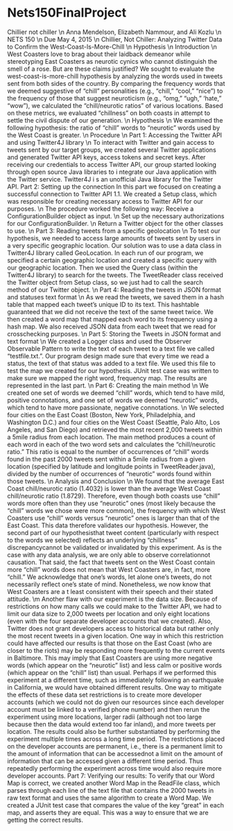 # Nets150FinalProject
Chillier not chiller \n
Anna Mendelson, Elizabeth Nammour, and Ali Kozlu \n
NETS 150 \n
Due May 4, 2015 \n
Chillier, Not Chiller: Analyzing Twitter Data to Confirm the West-Coast-Is-More-Chill \n
Hypothesis \n
Introduction \n
West Coasters love to brag about their laidback
demeanor while stereotyping East Coasters as
neurotic cynics who cannot distinguish the smell of a rose. But are these claims justified? We
sought to evaluate the west-coast-is-more-chill
hypothesis by analyzing the words used in tweets
sent from both sides of the country. By comparing the frequency words that we deemed
suggestive of “chill” personalities (e.g., “chill,” “cool,” “nice”) to the frequency of those that
suggest neuroticism (e.g., “omg,” “ugh,” ‘hate,” “wow”), we calculated the “chill/neurotic
ratios” of various locations. Based on these metrics, we evaluated “chillness” on both coasts in
attempt to settle the civil dispute of our generation. \n
Hypothesis \n
We examined the following hypothesis: the ratio of “chill” words to “neurotic” words used by
the West Coast is greater. \n
Procedure \n
Part 1: Accessing the Twitter API and using Twitter4J library \n
To interact with Twitter and gain access to tweets sent by our target groups, we created several
Twitter applications and generated Twitter API keys, access tokens and secret keys. After receiving our credentials to access Twitter API, our group started looking through open
source Java libraries to i ntegrate our Java application with the Twitter service. Twitter4J i s an
unofficial Java library for the Twitter API.
Part 2: Setting up the connection
In this part we focused on creating a successful connection to Twitter API 1.1. We created a
Setup class, which was responsible for creating necessary access to Twitter API for our purposes.
\n
The procedure worked the following way:
Receive
a ConfigurationBuilder object as input. \n
Set
up the necessary authorizations for our ConfigurationBuilder. \n
Return
a Twitter object for the other classes to use. \n
Part 3: Reading tweets from a specific geolocation \n
To test our hypothesis, we needed to access large amounts of tweets sent by users in a very
specific geographic location. Our solution was to use a data class in Twitter4J library called
GeoLocation. In each run of our program, we specified a certain geographic location and created
a specific query with our geographic location. Then we used the Query class (within the
Twitter4J library) to search for the tweets. The TweetReader class received the Twitter object
from Setup class, so we just had to call the search method of our Twitter object. \n
Part 4: Reading the tweets in JSON format and statuses text format \n
As we read the tweets, we saved them in a hash table that mapped each tweet’s unique ID to its
text. This hashtable guaranteed that we did not receive the text of the same tweet twice. We then
created a word map that mapped each word to its frequency using a hash map. We also received
JSON data from each tweet that we read for crosschecking
purposes. \n
Part 5: Storing the Tweets in JSON format and text format \n
We created a Logger class and used the Observer Observable
Pattern to write the text of each
tweet to a text file we called “testfile.txt.”. Our program design made sure that every time we
read a status, the text of that status was added to a text file. We used this file to test the map we
created for our hypothesis. JUnit test case was written to make sure we mapped the right word,
frequency map. The results are represented in the last part. \n
Part 6: Creating the main method \n
We created one set of words we deemed “chill” words, which tend to have mild, positive
connotations, and one set of words we deemed “neurotic” words, which tend to have more
passionate, negative connotations. \n
We selected four cities on the East Coast (Boston, New York, Philadelphia, and Washington
D.C.) and four cities on the West Coast (Seattle, Palo Alto, Los Angeles, and San Diego) and
retrieved the most recent 2,000 tweets within a 5mile
radius from each location. The main
method produces a count of each word in each of the two word sets and calculates the
“chill/neurotic ratio.” This ratio is equal to the number of occurrences of “chill” words found in
the past 2000 tweets sent within a 5mile
radius from a given location (specified by latitude and
longitude points in TweetReader.java), divided by the number of occurrences of “neurotic”
words found within those tweets. \n
Analysis and Conclusion \n
We found that the average East Coast chill/neurotic ratio (1.4032) is lower than the average West
Coast chill/neurotic ratio (1.8729). Therefore, even though both coasts use “chill” words more
often than they use “neurotic” ones (most likely because the “chill” words we chose were more
common), the frequency with which West Coasters use “chill” words versus “neurotic” ones is
larger than that of the East Coast. This data therefore validates our hypothesis.
However, the second part of our hypothesisthat
tweet content (particularly with respect to the
words we selected) reflects an underlying “chillness” discrepancycannot
be validated or
invalidated by this experiment. As is the case with any data analysis, we are only able to observe
correlationnot
causation. That said, the fact that tweets sent on the West Coast contain more
“chill” words does not mean that West Coasters are, in fact, more “chill.” We acknowledge that
one’s words, let alone one’s tweets, do not necessarily reflect one’s state of mind. Nonetheless,
we now know that West Coasters are a t least consistent with their speech and their stated
attitude.
\m
Another flaw with our experiment is the data size. Because of restrictions on how many calls we
could make to the Twitter API, we had to limit our data size to 2,000 tweets per location and
only eight locations (even with the four separate developer accounts that we created). Also,
Twitter does not grant developers access to historical data but rather only the most recent tweets
in a given location. One way in which this restriction could have affected our results is that those
on the East Coast (who are closer to the riots) may be responding more frequently to the current
events in Baltimore. This may imply that East Coasters are using more negative words (which
appear on the “neurotic” list) and less calm or positive words (which appear on the “chill” list)
than usual. Perhaps if we performed this experiment at a different time, such as immediately
following an earthquake in California, we would have obtained different results. One way to
mitigate the effects of these data set restrictions is to create more developer accounts (which we could not do given our resources since each developer account must be linked to a verified phone
number) and then rerun the experiment using more locations, larger radii (although not too large
because then the data would extend too far inland), and more tweets per location. The results
could also be further substantiated by performing the experiment multiple times across a long
time period. The restrictions placed on the developer accounts are permanent, i.e., there is a
permanent limit to the amount of information that can be accessednot
a limit on the amount of
information that can be accessed given a different time period. Thus repeatedly performing the
experiment across time would also require more developer accounts.
Part 7: Verifying our results:
To verify that our Word Map is correct, we created another Word Map in the ReadFile class,
which parses through each line of the text file that contains the 2000 tweets in raw text format
and uses the same algorithm to create a Word Map. We created a JUnit
test case that compares the value of the key “great” in each map, and asserts they are equal. This was a way to ensure
that we are getting the correct results.
